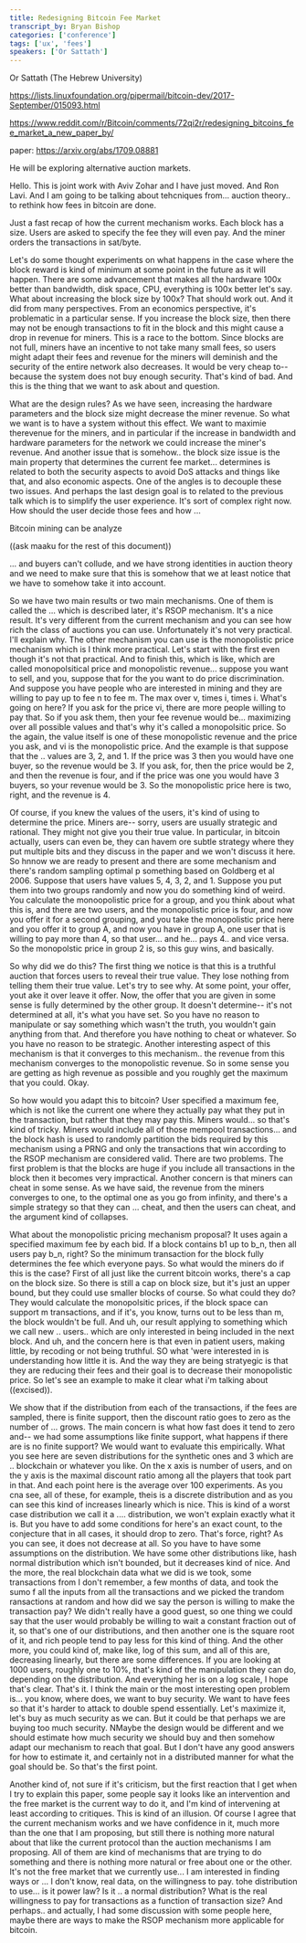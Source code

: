 ```yaml
---
title: Redesigning Bitcoin Fee Market
transcript_by: Bryan Bishop
categories: ['conference']
tags: ['ux', 'fees']
speakers: ['Or Sattath']
---
```


Or Sattath (The Hebrew University)

<https://lists.linuxfoundation.org/pipermail/bitcoin-dev/2017-September/015093.html>

<https://www.reddit.com/r/Bitcoin/comments/72qi2r/redesigning_bitcoins_fee_market_a_new_paper_by/>

paper: <https://arxiv.org/abs/1709.08881>

He will be exploring alternative auction markets.

Hello. This is joint work with Aviv Zohar and I have just moved. And Ron Lavi. And I am going to be talking about tehcniques from... auction theory.. to rethink how fees in bitcoin are done.

Just a fast recap of how the current mechanism works. Each block has a size. Users are asked to specify the fee they will even pay. And the miner orders the transactions in sat/byte.

Let's do some thought experiments on what happens in the case where the block reward is kind of minimum at some point in the future as it will happen. There are some advancement that makes all the hardware 100x better than bandwidth, disk space, CPU, everything is 100x better let's say. What about increasing the block size by 100x? That should work out. And it did from many perspectives. From an economics perspective, it's problematic in a particular sense. If you increase the block size, then there may not be enough transactions to fit in the block and this might cause a drop in revenue for miners. This is a race to the bottom. Since blocks are not full, miners have an incentive to not take many small fees, so users might adapt their fees and revenue for the miners will deminish and the security of the entire network also decreases. It would be very cheap to-- because the system does not buy enough security. That's kind of bad. And this is the thing that we want to ask about and question.

What are the design rules? As we have seen, increasing the hardware parameters and the block size might decrease the miner revenue. So what we want is to have a system without this effect. We want to maximie therevenue for the miners, and in particular if the increase in bandwidth and hardware parameters for the network we could increase the miner's revenue. And another issue that is somehow.. the block size issue is the main property that determines the current fee market... determines is related to both the security aspects to avoid DoS attacks and things like that, and also economic aspects. One of the angles is to decouple these two issues. And perhaps the last design goal is to related to the previous talk which is to simplify the user experience. It's sort of complex right now. How should the user decide those fees and how ...

Bitcoin mining can be analyze

((ask maaku for the rest of this document))

... and buyers can't collude, and we have strong identities in auction theory and we need to make sure that this is somehow that we at least notice that we have to somehow take it into account.

So we have two main results or two main mechanisms. One of them is called the ... which is described later, it's RSOP mechanism. It's a nice result. It's very different from the current mechanism and you can see how rich the class of auctions you can use. Unfortunately it's not very practical. I'll explain why. The other mechanism you can use is the monopolistic price mechanism which is I think more practical. Let's start with the first even though it's not that practical. And to finish this, which is like, which are called monopolsitical price and monopolistic revenue... suppose you want to sell, and you, suppose that for the you want to do price discrimination. And suppose you have people who are interested in mining and they are willing to pay up to fee n to fee m. The max over v, times i, times i. What's going on here? If you ask for the price vi, there are more people willing to pay that. So if you ask them, then your fee revenue would be... maximizing over all possible values and that's why it's called a monopolsitic price. So the again, the value itself is one of these monopolistic revenue and the price you ask, and vi is the monopolistic price. And the example is that suppose that the .. values are 3, 2, and 1. If the price was 3 then you would have one buyer, so the revenue would be 3. If you ask, for, then the price would be 2, and then the revenue is four, and if the price was one you would have 3 buyers, so your revenue would be 3. So the monopolistic price here is two, right, and the revenue is 4.

Of course, if you knew the values of the users, it's kind of using to determine the price. Miners are-- sorry, users are usually strategic and rational. They might not give you their true value. In particular, in bitcoin actually, users can even be, they can havem ore subtle strategy where they put multiple bits and they discuss in the paper and we won't discuss it here. So hnnow we are ready to present and there are some mechanism and there's random sampling optimal p something based on Goldberg et al 2006. Suppose that users have values 5, 4, 3, 2, and 1. Suppose you put them into two groups randomly and now you do something kind of weird. You calculate the monoopolistic price for a group, and you think about what this is, and there are two users, and the monopolistic price is four, and now you offer it for a second grouping, and you take the monopolistic price here and you offer it to group A, and now you have in group A, one user that is willing to pay more than 4, so that user... and he... pays 4.. and vice versa. So the monopolstic price in group 2 is, so this guy wins, and basically.

So why did we do this? The first thing we notice is that this is a truthful auction that forces users to reveal their true value. They lose nothing from telling them their true value. Let's try to see why. At some point, your offer, yout ake it over leave it offer. Now, the offer that you are given in some sense is fully determined by the other group. It doesn't determine-- it's not determined at all, it's what you have set. So you have no reason to manipulate or say something which wasn't the truth, you wouldn't gain anything from that. And therefore you have nothing to cheat or whatever. So you have no reason to be strategic.
Another interesting aspect of this mechanism is that it converges to this mechanism.. the revenue from this mechanism converges to the monopolistic revenue. So in some sense you are getting as high revenue as possible and you roughly get the maximum that you could. Okay.

So how would you adapt this to bitcoin? User specified a maximum fee, which is not like the current one where they actually pay what they put in the transaction, but rather that they may pay this. Miners would... so that's kind of tricky. Miners would include all of those mempool transactions... and the block hash is used to randomly partition the bids required by this mechanism using a PRNG and only the transactions that win according to the RSOP mechanism are considered valid. There are two problems. The first problem is that the blocks are huge if you include all transactions in the block then it becomes very impractical. Another concern is that miners can cheat in some sense. As we have said, the revenue from the miners converges to one, to the optimal one as you go from infinity, and there's a simple strategy so that they can ... cheat, and then the users can cheat, and the argument kind of collapses.

What about the monopolistic pricing mechanism proposal? It uses again a specified maximum fee by each bid. If a block contains b1 up to b_n, then all users pay b_n, right? So the minimum transaction for the block fully determines the fee which everyone pays. So what would the miners do if this is the case? First of all just like the current bitcoin works, there's a cap on the block size. So there is still a cap on block size, but it's just an upper bound, but they could use smaller blocks of course. So what could they do? They would calculate the monopolsitic prices, if the block space can support m transactions, and if it's, you know, turns out to be less than m, the block wouldn't be full. And uh, our result applying to something which we call new .. users.. which are only interested in being included in the next block. And uh, and the concern here is that even in patient users, making little, by recoding or not being truthful. SO what 'were interested in is understanding how little it is. And the way they are being stratyegic is that they are reducing their fees and their goal is to decrease their monopolistic price. So let's see an example to make it clear what i'm talking about ((excised)).

We show that if the distribution from each of the transactions, if the fees are sampled, there is finite support, then the discount ratio goes to zero as the number of ... grows. The main concern is what how fast does it tend to zero and-- we had some assumptions like finite support, what happens if there are is no finite support? We would want to evaluate this empirically. What you see here are seven distributions for the synthetic ones and 3 which are .. blockchain or whatever you like. On the x axis is number of users, and on the y axis is the maximal discount ratio among all the players that took part in that. And each point here is the average over 100 experiments. As you cna see, all of these, for example, theis is a discrete distribution and as you can see this kind of increases linearly which is nice. This is kind of a worst case distribution we call it a .... distribution, we won't explain exactly what it is. But you have to add some conditions for here's an exact count, to the conjecture that in all cases, it should drop to zero. That's force, right? As you can see, it does not decrease at all. So you have to have some assumptions on the distribution. We have some other distributions like, hash normal distribution which isn't bounded, but it decreases kind of nice. And the more, the real blockchain data what we did is we took, some transactions from I don't remember, a few months of data, and took the sumo f all the inputs from all the transactions and we picked the trandom ransactions at random and how did we say the person is willing to make the transaction pay? We didn't really have a good guest, so one thing we could say that the user would probably be willing to wait a constant fraction out of it, so that's one of our distributions, and then another one is the square root of it, and rich people tend to pay less for this kind of thing. And the other more, you could kind of, make like, log of this sum, and all of this are, decreasing linearly, but there are some differences. If you are looking at 1000 users, roughly one to 10%, that's kind of the manipulation they can do, depending on the distribution. And everything her is on a log scale, I hope that's clear.
That's it. I think the main or the most interesting open problem is... you know, where does, we want to buy security. We want to have fees so that it's harder to attack to double spend essentially. Let's maximize it, let's buy as much security as we can. But it could be that perhaps we are buying too much security. NMaybe the design would be different and we should estimate how much security we should buy and then somehow adapt our mechanism to reach that goal. But I don't have any good answers for how to estimate it, and certainly not in a distributed manner for what the goal should be. So that's the first point.

Another kind of, not sure if it's criticism, but the first reaction that I get when I try to explain this paper, some people say it looks like an intervention and the free market is the current way to do it, and I'm kind of intervening at least according to critiques. This is kind of an illusion. Of course I agree that the current mechanism works and we have confidence in it, much more than the one that I am proposing, but still there is nothing more natural about that like the current protocol than the auction mechanisms I am proposing. All of them are kind of mechanisms that are trying to do something and there is nothing more natural or free about one or the other. It's not the free market that we currently use... I am interested in finding ways or ... I don't know, real data, on the willingness to pay. tohe distribution to use... is it power law? Is it .. a normal distribution? What is the real willingness to pay for transactions as a function of transaction size? And perhaps.. and actually, I had some discussion with some people here, maybe there are ways to make the RSOP mechanism more applicable for bitcoin.


